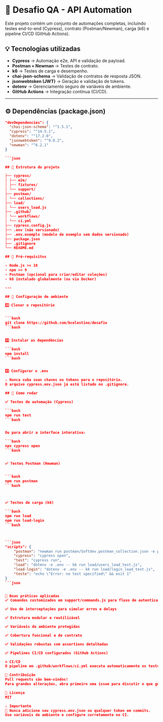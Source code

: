 # 🚀 Desafio QA - API Automation

Este projeto contém um conjunto de automações completas, incluindo testes end-to-end (Cypress), contrato (Postman/Newman), carga (k6) e pipeline CI/CD (GitHub Actions).


## 💡 Tecnologias utilizadas

- **Cypress** → Automação e2e, API e validação de payload.  
- **Postman + Newman** → Testes de contrato.  
- **k6** → Testes de carga e desempenho.  
- **chai-json-schema** → Validação de contratos de resposta JSON.  
- **jsonwebtoken (JWT)** → Geração e validação de tokens.  
- **dotenv** → Gerenciamento seguro de variáveis de ambiente.  
- **GitHub Actions** → Integração contínua (CI/CD).  

---

## ⚙️ Dependências (package.json)

```json
"devDependencies": {
  "chai-json-schema": "^1.5.1",
  "cypress": "^14.5.1",
  "dotenv": "^17.2.0",
  "jsonwebtoken": "^9.0.2",
  "newman": "^6.2.1"
}

```json

## 📁 Estrutura do projeto

├── cypress/
│ ├── e2e/
│ ├── fixtures/
│ └── support/
├── postman/
│ └── collections/
├── load/
│ └── users_load.js
├── .github/
│ └── workflows/
│ └── ci.yml
├── cypress.config.js
├── .env (não versionado)
├── .env.exemplo (modelo de exemplo sem dados versionado)
├── package.json
├── .gitignore
└── README.md

## 🧰 Pré-requisitos

- Node.js >= 18
- npm >= 9
- Postman (opcional para criar/editar coleções)
- k6 instalado globalmente (ou via Docker)

---

## 🔑 Configuração de ambiente

1️⃣ Clonar o repositório


```bash
git clone https://github.com/bcelestino/desafio
```bash


2️⃣ Instalar as dependências

```bash
npm install
```bash


3️⃣ Configurar o .env

⚠️ Nunca suba suas chaves ou tokens para o repositório.
O arquivo cypress.env.json já está listado no .gitignore.

## 🏃 Como rodar

✅ Testes de automação (Cypress)

```bash
npm run test
```bash


Ou para abrir a interface interativa:

```bash
npx cypress open
```bash


✅ Testes Postman (Newman)


```bash
npm run postman
```bash



✅ Testes de carga (k6)

```bash
npm run load
npm run load-login
```bash



```json
"scripts": {
    "postman": "newman run postman/Softdev.postman_collection.json -e postman/env_soft.postman_environment.json --reporters cli,html --reporter-html-export postman/report.html",
    "cypress": "cypress open",
    "test": "cypress run",
    "load": "dotenv -e .env -- k6 run load/users_load_test.js",
    "load-login": "dotenv -e .env -- k6 run load/login_load_test.js",
    "teste": "echo \"Error: no test specified\" && exit 1"
}
```json


🤝 Boas práticas aplicadas
✅ Comandos customizados em support/commands.js para fluxo de autenticação

✅ Uso de interceptações para simular erros e delays

✅ Estrutura modular e reutilizável

✅ Variáveis de ambiente protegidas

✅ Cobertura funcional e de contrato

✅ Validações robustas com assertions detalhadas

✅ Pipelines CI/CD configurados (GitHub Actions)

⚙️ CI/CD
O pipeline em .github/workflows/ci.yml executa automaticamente os testes em PRs ou pushs para a branch principal.

💬 Contribuição
Pull requests são bem-vindos!
Para grandes alterações, abra primeiro uma issue para discutir o que gostaria de modificar.

📄 Licença
MIT

⚠️ Importante
🔐 Nunca adicione seu cypress.env.json ou qualquer token em commits.
Use variáveis de ambiente e configure corretamente no CI.

